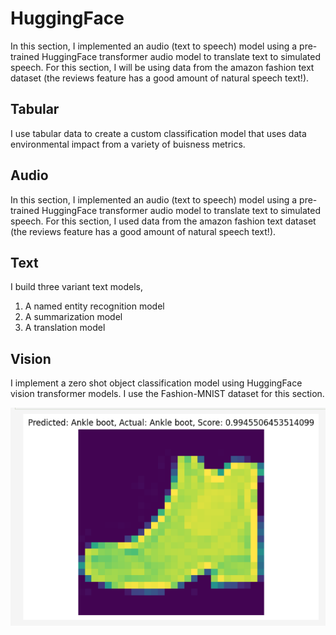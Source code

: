 # HuggingFace

In this section, I implemented an audio (text to speech) model using a pre-trained HuggingFace transformer audio model to translate text to simulated speech. For this section, I will be using data from the amazon fashion text dataset (the reviews feature has a good amount of natural speech text!).

## Tabular

I use tabular data to create a custom classification model that uses  data environmental impact from a variety of buisness metrics.

## Audio

In this section, I implemented an audio (text to speech) model using a pre-trained HuggingFace transformer audio model to translate text to simulated speech. For this section, I used data from the amazon fashion text dataset (the reviews feature has a good amount of natural speech text!).

## Text
I build three variant text models, 
1. A named entity recognition model
2. A summarization model
3. A translation model

## Vision

I implement a zero shot object classification model using HuggingFace vision transformer models. I use the Fashion-MNIST dataset for this section.

![alt text](./images/ankle_boot.png)


